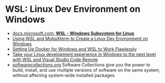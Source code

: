 # WSL: Linux Dev Environment on Windows
* [docs.microsoft.com: **WSL - Windows Subsystem for Linux**](https://docs.microsoft.com/windows/wsl/)
* [Using WSL and MobaXterm to Create a Linux Dev Environment on Windows](https://nickjanetakis.com/blog/using-wsl-and-mobaxterm-to-create-a-linux-dev-environment-on-windows)
* [Setting Up Docker for Windows and WSL to Work Flawlessly](https://nickjanetakis.com/blog/setting-up-docker-for-windows-and-wsl-to-work-flawlessly)
* [Take your Linux development experience in Windows to the next level with WSL and Visual Studio Code Remote](https://devblogs.microsoft.com/commandline/take-your-linux-development-experience-in-windows-to-the-next-level-with-wsl-and-visual-studio-code-remote/)
* [softwarecollections.org](https://www.softwarecollections.org) Software Collections give you the power to build, install, and use 
multiple versions of software on the same system, without affecting system-wide installed packages.
